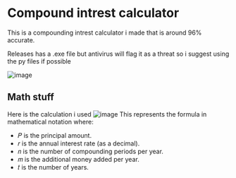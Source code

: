 # Compound intrest calculator

This is a compounding intrest calculator i made that is around 96% accurate.

Releases has a .exe file but antivirus will flag it as a threat so i suggest using the py files if possible

![image](https://github.com/user-attachments/assets/c508942d-6cb7-4319-925b-55ee524b22ab)

## Math stuff

Here is the calculation i used
![image](https://github.com/user-attachments/assets/62bef745-bb89-4c3f-951c-f57655a41fe8)
This represents the formula in mathematical notation where:

- 𝑃 is the principal amount.
- 𝑟 is the annual interest rate (as a decimal).
- 𝑛 is the number of compounding periods per year.
- 𝑚 is the additional money added per year.
- 𝑡 is the number of years.
